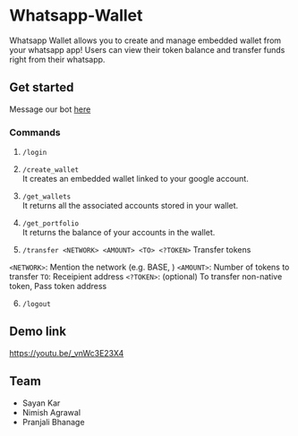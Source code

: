 # Whatsapp-Wallet

Whatsapp Wallet allows you to create and manage embedded wallet from your whatsapp app! Users can view their token balance and transfer funds right from their whatsapp.

## Get started

Message our bot [here](https://wa.me/+918982287115)

### Commands

1. `/login`

2. `/create_wallet`  
It creates an embedded wallet linked to your google account.

3. `/get_wallets`  
It returns all the associated accounts stored in your wallet.

4. `/get_portfolio`  
It returns the balance of your accounts in the wallet.

5. `/transfer <NETWORK> <AMOUNT> <TO> <?TOKEN>`
Transfer tokens

`<NETWORK>`: Mention the network (e.g. BASE, )
`<AMOUNT>`: Number of tokens to transfer
`TO`: Receipient address
`<?TOKEN>`: (optional) To transfer non-native token, Pass token address 

6. `/logout`

## Demo link

https://youtu.be/_vnWc3E23X4

## Team

* Sayan Kar
* Nimish Agrawal
* Pranjali Bhanage

